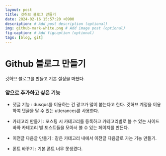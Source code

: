 ```yaml
---
layout: post
title: 깃허브 블로그 만들기
date: 2024-02-16 15:57:20 +0900
description: # Add post description (optional)
img: github-mark-white.png # Add image post (optional)
fig-caption: # Add figcaption (optional)
tags: [blog, git]
---
```

# Github 블로그 만들기
깃허브 블로그를 만들고 기본 설정을 마쳤다.

### 앞으로 추가하고 싶은 기능
- 댓글 기능 : dusqus를 이용하는 건 광고가 많이 붙는다고 한다. 깃허브 계정을 이용하여 댓글을 달 수 있는 utterances를 사용한다.

- 카테고리 만들기 : 포스팅 시 카테고리를 등록하고 카테고리별로 볼 수 있는 사이드 바와 카테고리 별 포스트들을 모아서 볼 수 있는 페이지를 만든다.

- 이전글 다음글 만들기 : 같은 카테고리 내에서 이전글 다음글로 가는 기능 만들기.

- 폰트 바꾸기 : 기본 폰트 너무 못생겼다.